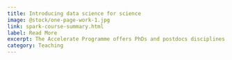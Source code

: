 ```yaml
---
title: Introducing data science for science
image: @stock/one-page-work-1.jpg
link: spark-course-summary.html
label: Read More
excerpt: The Accelerate Programme offers PhDs and postdocs disciplines across Cambridge University the opportunity to participate in a funded 'Data for Science' training course. This structured Accelerate-Spark Data for Science Residency will equips scientists with modern practical data analysis skills using Python in a virtual instructor-led accelerated masterclass.
category: Teaching
---
```

